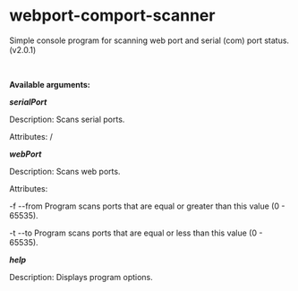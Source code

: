 # webport-comport-scanner
Simple console program for scanning web port and serial (com) port status. (v2.0.1)

<br/>

**Available arguments:**

***serialPort***

Description: Scans serial ports. 

Attributes: /

***webPort***

Description: Scans web ports. 

Attributes:

-f --from Program scans ports that are equal or greater than this value (0 - 65535).

-t --to Program scans ports that are equal or less than this value (0 - 65535).

***help***

Description: Displays program options.
